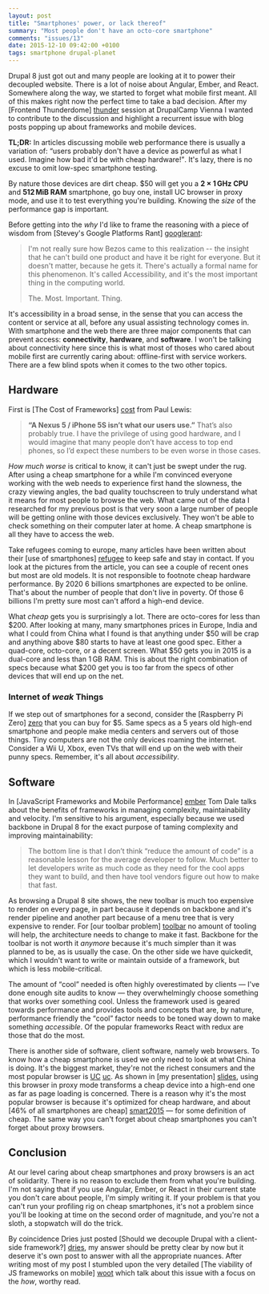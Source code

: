 ```yaml
---
layout: post
title: "Smartphones' power, or lack thereof"
summary: "Most people don't have an octo-core smartphone"
comments: "issues/13"
date: 2015-12-10 09:42:00 +0100
tags: smartphone drupal-planet
---
```


Drupal 8 just got out and many people are looking at it to power their 
decoupled website. There is a lot of noise about Angular, Ember, and React. 
Somewhere along the way, we started to forget what mobile first meant. All 
of this  makes right now the perfect time to take a bad decision. After my
[Frontend Thunderdome] [thunder] session at DrupalCamp Vienna I wanted to 
contribute to the discussion and highlight a recurrent issue with blog posts 
popping up about frameworks and mobile devices. 

<div class="p-highlight">
<p>
<strong>TL;DR:</strong> In articles discussing mobile web performance there is 
usually a variation of: <q>users probably don't have a device as powerful as  
what I used. Imagine how bad it'd be with cheap hardware!</q>. 
It's lazy, there is no excuse to omit low-spec smartphone testing.
</p>

<p>
By nature those devices are dirt cheap. $50 will get you a 
<strong>2 × 1&thinsp;GHz CPU</strong> and <strong>512&thinsp;MiB RAM</strong>
smartphone, go buy one, install UC browser in proxy mode, and use it to test 
everything you're building. Knowing the <em>size</em> of the performance gap 
is important.
</p> 
</div>

Before getting into the *why* I'd like to frame the reasoning with a piece of 
wisdom from [Stevey's Google Platforms Rant] [googlerant]:
            
> I'm not really sure how Bezos came to this realization -- the insight that
> he can't build one product and have it be right for everyone. But it 
> doesn't matter, because he gets it. There's actually a formal name for this 
> phenomenon. It's called Accessibility, and it's the most important thing in 
> the computing world.
> 
> The. Most. Important. Thing.

It's accessibility in a broad sense, in the sense that you can access the
content or service at all, before any usual assisting technology comes in.
With smartphone and the web there are three major components that can prevent 
access: **connectivity**, **hardware**, and **software**. I won't be talking 
about connectivity here since this is what most of thoses who cared about 
mobile first are currently caring about: offline-first with service workers. 
There are a few blind spots when it comes to the two other topics. 


## Hardware

First is [The Cost of Frameworks] [cost] from Paul Lewis: 

> **“A Nexus 5 / iPhone 5S isn’t what our users use.”** That’s also probably 
> true. I have the privilege of using good hardware, and I would imagine that
> many people don’t have access to top end phones, so I’d expect these numbers
> to be even worse in those cases.
 
*How much worse* is critical to know, it can't just be swept under the rug. 
After using a cheap smartphone for a while I'm convinced everyone working with 
the web needs to experience first hand the slowness, the crazy viewing angles, 
the bad quality touchscreen to truly understand what it means for most people
to browse the web. What came out of  the data I researched for my previous 
post is that very soon a large number of people will be getting online with 
those devices exclusively. They won't be able to check something on their 
computer later at home. A cheap smartphone is all they have to access
the web.

Take refugees coming to europe, many articles have been written about 
their [use of smartphones] [refugee] to keep safe and stay in 
contact. If you look at the pictures from the article, you can see a couple of 
recent ones but most are old models. It is not responsible to footnote cheap 
hardware performance. By 2020 6 billions smartphones are expected to be 
online. That's about the number of people that don't live in poverty. Of 
those 6 billions I'm pretty sure most can't afford a high-end device.
  
What *cheap* gets you is surprisingly a lot. There are octo-cores for less 
than $200. After looking at many, many smartphones prices in Europe, India 
and what I could from China what I found is that anything under $50 will be 
crap and anything above $80 starts to have at least one good spec. Either a 
quad-core, octo-core, or a decent screen. What $50 gets you in 2015 is a 
dual-core and less than 1&thinsp;GB RAM. This is about the right combination 
of specs because what $200 get you is too far from the specs of other devices
that will end up on the net.
   

### Internet of *weak* Things   

If we step out of smartphones for a second, consider the [Raspberry Pi Zero]
[zero] that you can buy for $5. Same specs as a 5 years old high-end 
smartphone and people make media centers and servers out of those things. 
Tiny computers are not the only devices roaming the internet.
Consider  a Wii U, Xbox, even TVs that will end up on the web with their 
punny specs. Remember, it's all about *accessibility*.  

 
   
## Software
   

In [JavaScript Frameworks and Mobile Performance] [ember] Tom Dale talks 
about the benefits of frameworks in managing complexity, maintainability and 
velocity. I'm sensitive to his argument, especially because we used backbone 
in Drupal 8 for the exact purpose of taming complexity and improving 
maintainability:

> The bottom line is that I don’t think “reduce the amount of code” is a 
> reasonable lesson for the average developer to follow. Much better to let 
> developers write as much code as they need for the cool apps they want to 
> build, and then have tool vendors figure out how to make that fast.

As browsing a Drupal 8 site shows, the new toolbar is much too expensive to 
render on every page, in part  because it depends on backbone and it's render
pipeline and another part because of a menu tree that is very expensive to 
render. For [our toolbar problem] [toolbar] no amount of tooling will help, 
the architecture needs to change to make it fast. Backbone for the toolbar is
not worth it *anymore* because it's much simpler than it was planned to be, 
as is usually the case. On the other side we have quickedit, which I
wouldn't want to write or maintain outside of a framework, but which is less 
mobile-critical. 

The amount of <q>cool</q> needed is often highly overestimated by clients — 
I've done enough site audits to know — they overwhelmingly choose something 
that works over something cool. Unless the framework used is geared towards 
performance and provides tools and concepts that are, by nature, performance
friendly the <q>cool</q> factor needs to be toned way down to make something 
*accessible*. Of the popular frameworks React with redux are those that do 
the most. 

There is another side of software, client software, namely web browsers. To
know how a cheap smartphone is used  we only need to look at what China is
doing. It's the biggest market, they're not the richest consumers and the
most popular browser is [UC] [uc]. As shown in [my presentation] [slides], 
using this browser in proxy mode transforms a cheap device into a high-end 
one as far as page loading is concerned. There is a reason why it's the most 
popular browser is because it's optimized for cheap hardware, and about [46% 
of all smartphones are cheap] [smart2015] — for some definition of cheap. The
same way you can't forget about cheap smartphones you can't forget about 
proxy browsers.  



## Conclusion


At our level caring about cheap smartphones and proxy browsers is an act of 
solidarity. There is no reason to exclude them from what you're building. I'm
not saying that if you use Angular, Ember, or React in their current state 
you don't care about people, I'm simply writing it. If your problem is 
that you can't run your profiling rig on cheap smartphones, it's not
a problem since you'll be looking at time on the second order of magnitude, 
and you're not a sloth, a stopwatch will do the trick. 

By coincidence Dries just posted [Should we decouple Drupal with a 
client-side framework?] [dries], my answer should be pretty clear by now but it 
deserve it's own post to answer with all the appropriate nuances. After 
writing most of my post I stumbled upon the very detailed [The viability of 
JS frameworks on mobile] [woot] which talk about this issue with a focus on 
the *how*, worthy read.


[thunder]: https://2015.drupalcamp.at/session/frontend-thunderdome
[landscape]: http://read.theodoreb.net/2015/smartphone-landscape-2015.html
[cost]: https://aerotwist.com/blog/the-cost-of-frameworks/
[ember]: http://tomdale.net/2015/11/javascript-frameworks-and-mobile-performance/
[viability]: https://joreteg.com/blog/viability-of-js-frameworks-on-mobile
[smart2015]: smartphone-landscape-2015.html
[googlerant]: https://plus.google.com/+RipRowan/posts/eVeouesvaVX
[uc]: http://www.ucweb.com/ucbrowser/
[dries]: http://buytaert.net/should-we-decouple-drupal-with-a-client-side-framework
[zero]: https://www.raspberrypi.org/products/pi-zero/
[slides]: http://www.slideshare.net/theodorebiadala/frontend-thunderdome
[refugee]: http://qz.com/500062/the-most-crucial-item-that-migrants-and-refugees-carry-is-a-smartphone/
[woot]: https://joreteg.com/blog/viability-of-js-frameworks-on-mobile
[toolbar]: https://www.drupal.org/node/1847792
